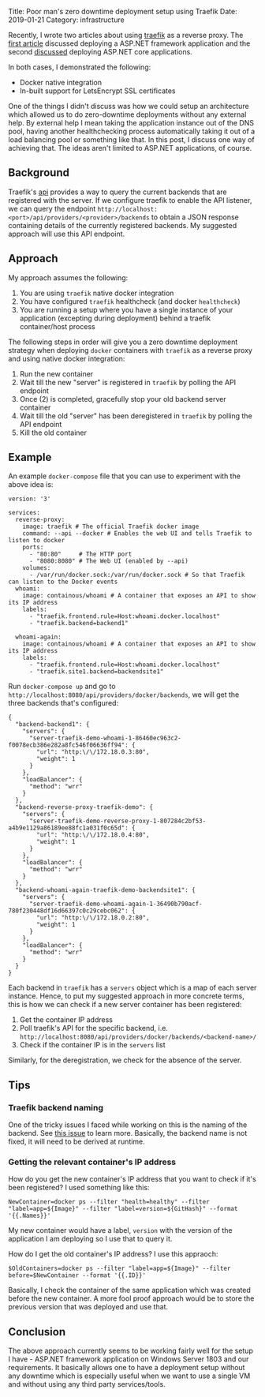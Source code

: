 Title: Poor man's zero downtime deployment setup using Traefik
Date: 2019-01-21
Category: infrastructure

Recently, I wrote two articles about using [traefik](https://traefik.io/) as a reverse proxy. The [first article](https://blog.codeship.com/setting-up-traefik-as-a-reverse-proxy-for-asp-net-applications/)
discussed deploying a  ASP.NET framework application and the second [discussed](https://blog.codeship.com/use-cloudbees-codeship-pro-for-ci-and-traefik-for-asp-net-applications/) deploying ASP.NET core applications. 

In both cases, I demonstrated the following:

- Docker native integration
- In-built support for LetsEncrypt SSL certificates

One of the things I didn't discuss was how we could setup an architecture which allowed us to do zero-downtime 
deployments without any external help. By external help I mean taking the application instance out of the DNS pool,
having another healthchecking process automatically taking it out of a load balancing pool or something like that.
In this post, I discuss one way of achieving that. The ideas aren't limited to ASP.NET applications, of course.

## Background

Traefik's [api](https://docs.traefik.io/configuration/api/) provides a way to query the current backends that
are registered with the server. If we configure traefik to enable the API listener, we can query the endpoint
`http://localhost:<port>/api/providers/<provider>/backends` to obtain a JSON response containing details of
the currently registered backends. My suggested approach will use this API endpoint.

## Approach

My approach assumes the following:

1. You are using `traefik` native docker integration
2. You have configured `traefik` healthcheck (and docker `healthcheck`)
3. You are running a setup where you have a single instance of your application (excepting during deployment) behind a traefik
   container/host process

The following steps in order will give you a zero downtime deployment strategy when deploying `docker` containers 
with `traefik` as a reverse proxy and using native docker integration:

1. Run the new container
2. Wait till the new "server" is registered in `traefik` by polling the API endpoint
3. Once (2) is completed, gracefully stop your old backend server container
4. Wait till the old "server" has been deregistered in `traefik` by polling the API endpoint
5. Kill the old container

## Example

An example `docker-compose` file that you can use to experiment with the above idea is:

```
version: '3'

services:
  reverse-proxy:
    image: traefik # The official Traefik docker image
    command: --api --docker # Enables the web UI and tells Traefik to listen to docker
    ports:
      - "80:80"     # The HTTP port
      - "8080:8080" # The Web UI (enabled by --api)
    volumes:
      - /var/run/docker.sock:/var/run/docker.sock # So that Traefik can listen to the Docker events
  whoami:
    image: containous/whoami # A container that exposes an API to show its IP address
    labels:
      - "traefik.frontend.rule=Host:whoami.docker.localhost"
      - "traefik.backend=backend1"

  whoami-again:
    image: containous/whoami # A container that exposes an API to show its IP address
    labels:
      - "traefik.frontend.rule=Host:whoami.docker.localhost"
      - "traefik.site1.backend=backendsite1"
  ```

Run `docker-compose up` and go to `http://localhost:8080/api/providers/docker/backends`, we will get the three 
backends that's configured:

```
{
  "backend-backend1": {
    "servers": {
      "server-traefik-demo-whoami-1-86460ec963c2-f0078ecb386e282a8fc546f06636ff94": {
        "url": "http:\/\/172.18.0.3:80",
        "weight": 1
      }
    },
    "loadBalancer": {
      "method": "wrr"
    }
  },
  "backend-reverse-proxy-traefik-demo": {
    "servers": {
      "server-traefik-demo-reverse-proxy-1-807284c2bf53-a4b9e1129a86189ee88fc1a031f0c65d": {
        "url": "http:\/\/172.18.0.4:80",
        "weight": 1
      }
    },
    "loadBalancer": {
      "method": "wrr"
    }
  },
  "backend-whoami-again-traefik-demo-backendsite1": {
    "servers": {
      "server-traefik-demo-whoami-again-1-36490b790acf-780f230448df16d66397c0c29cebc062": {
        "url": "http:\/\/172.18.0.2:80",
        "weight": 1
      }
    },
    "loadBalancer": {
      "method": "wrr"
    }
  }
}
```

Each backend in `traefik` has a `servers` object which is a map of each server instance. Hence, to put my suggested approach
in more concrete terms, this is how we can check if a new server container has been registered:

1. Get the container IP address
2. Poll traefik's API for the specific backend, i.e. `http://localhost:8080/api/providers/docker/backends/<backend-name>/`
3. Check if the container IP is in the `servers` list

Similarly, for the deregistration, we check for the absence of the server.

## Tips

### Traefik backend naming

One of the tricky issues I faced while working on this is the naming of the backend. See [this issue](https://github.com/containous/traefik/issues/4284)
to learn more. Basically, the backend name is not fixed, it will need to be derived at runtime.

### Getting the relevant container's IP address

How do you get the new container's IP address that you want to check if it's been registered? I used something like this:

```
NewContainer=docker ps --filter "health=healthy" --filter "label=app=${Image}" --filter "label=version=${GitHash}" --format '{{.Names}}'
```

My new container would have a label, `version` with the version of the application I am deploying so I use that to query it.

How do I get the old container's IP address? I use this appraoch:

```
$OldContainers=docker ps --filter "label=app=${Image}" --filter before=$NewContainer --format '{{.ID}}'
```

Basically, I check the container of the same application which was created before the new container. A more fool proof
approach would be to store the previous version that was deployed and use that.


## Conclusion

The above approach currently seems to be working fairly well for the setup I have - ASP.NET framework application on Windows Server 1803
and our requirements. It basically allows one to have a deployment setup without any downtime which is especially useful when 
we want to use a single VM and without using any third party services/tools.
